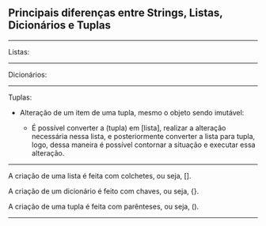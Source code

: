 ## Principais diferenças entre Strings, Listas, Dicionários e Tuplas

---

Listas:

---

Dicionários:

---

Tuplas:


- Alteração de um item de uma tupla, mesmo o objeto sendo imutável:

  - É possível converter a (tupla) em [lista], realizar a alteração necessária nessa lista, e posteriormente converter a lista para tupla, logo, dessa maneira é possível contornar a situação e executar essa alteração.

---

A criação de uma lista é feita com colchetes, ou seja, [].

A criação de um dicionário é feito com chaves, ou seja, {}.

A criação de uma tupla é feita com parênteses, ou seja, ().

---

